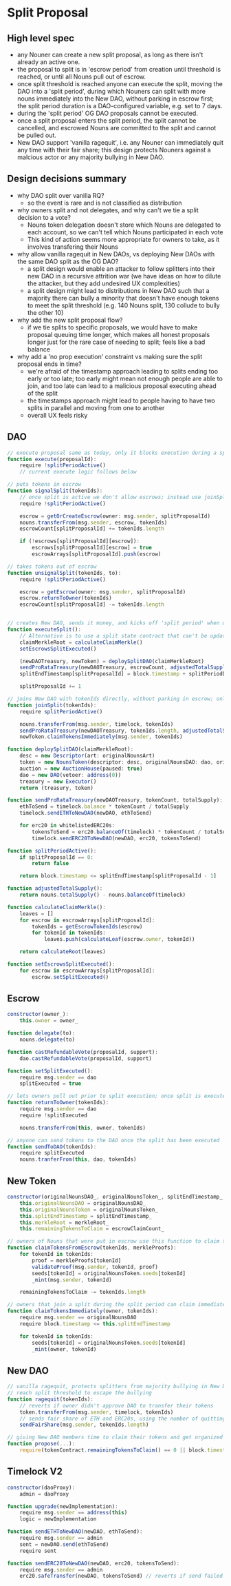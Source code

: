 # Split Proposal

## High level spec

- any Nouner can create a new split proposal, as long as there isn't already an active one.
- the proposal to split is in 'escrow period' from creation until threshold is reached, or until all Nouns pull out of escrow.
- once split threshold is reached anyone can execute the split, moving the DAO into a 'split period', during which Nouners can split with more nouns immediately into the New DAO, without parking in escrow first; the split period duration is a DAO-configured variable, e.g. set to 7 days.
- during the 'split period' OG DAO proposals cannot be executed.
- once a split proposal enters the split period, the split cannot be cancelled, and escrowed Nouns are committed to the split and cannot be pulled out.
- New DAO support 'vanilla ragequit', i.e. any Nouner can immediately quit any time with their fair share; this design protects Nouners against a malcious actor or any majority bullying in New DAO.

## Design decisions summary

- why DAO split over vanilla RQ?
  - so the event is rare and is not classified as distribution
- why owners split and not delegates, and why can't we tie a split decision to a vote?
  - Nouns token delegation doesn't store which Nouns are delegated to each account, so we can't tell which Nouns participated in each vote
  - This kind of action seems more appropriate for owners to take, as it involves transfering their Nouns
- why allow vanilla ragequit in New DAOs, vs deploying New DAOs with the same DAO split as the OG DAO?
  - a split design would enable an attacker to follow splitters into their new DAO in a recursive attrition war (we have ideas on how to dilute the attacker, but they add undesired UX complexities)
  - a split design might lead to distributions in New DAO such that a majority there can bully a minority that doesn't have enough tokens to meet the split threshold (e.g. 140 Nouns split, 130 collude to bully the other 10)
- why add the new split proposal flow?
  - if we tie splits to specific proposals, we would have to make proposal queuing time longer, which makes all honest proposals longer just for the rare case of needing to split; feels like a bad balance
- why add a 'no prop execution' constraint vs making sure the split proposal ends in time?
  - we're afraid of the timestamp approach leading to splits ending too early or too late; too early might mean not enough people are able to join, and too late can lead to a malicious proposal executing ahead of the split
  - the timestamps approach might lead to people having to have two splits in parallel and moving from one to another
  - overall UX feels risky

## DAO

```jsx
// execute proposal same as today, only it blocks execution during a split period
function execute(proposalId):
    require !splitPeriodActive()
    // current execute logic follows below

// puts tokens in escrow
function signalSplit(tokenIds):
    // once split is active we don't allow escrows; instead use joinSplit
    require !splitPeriodActive()

    escrow = getOrCreateEscrow(owner: msg.sender, splitProposalId)
    nouns.transferFrom(msg.sender, escrow, tokenIds)
    escrowCount[splitProposalId] += tokenIds.length

    if (!escrows[splitProposalId][escrow]):
        escrows[splitProposalId][escrow] = true
        escrowArrays[splitProposalId].push(escrow)

// takes tokens out of escrow
function unsignalSplit(tokenIds, to):
    require !splitPeriodActive()

    escrow = getEscrow(owner: msg.sender, splitProposalId)
    escrow.returnToOwner(tokenIds)
    escrowCount[splitProposalId] -= tokenIds.length


// creates New DAO, sends it money, and kicks off 'split period' when more Nouns can join
function executeSplit():
    // Alternative is to use a split state contract that can't be updated once split is executed
    claimMerkleRoot = calculateClaimMerkle()
    setEscrowsSplitExecuted()

    (newDAOTreasury, newToken) = deploySplitDAO(claimMerkleRoot)
    sendProRataTreasury(newDAOTreasury, escrowCount, adjustedTotalSupply())
    splitEndTimestamp[splitProposalId] = block.timestamp + splitPeriodDuration

    splitProposalId += 1

// joins New DAO with tokenIds directly, without parking in escrow; only works during the split period
function joinSplit(tokenIds):
    require splitPeriodActive()

    nouns.transferFrom(msg.sender, timelock, tokenIds)
    sendProRataTreasury(newDAOTreasury, tokenIds.length, adjustedTotalSupply())
    newToken.claimTokensImmediately(msg.sender, tokenIds)

function deploySplitDAO(claimMerkleRoot):
    desc = new Descriptor(art: originalNounsArt)
    token = new NounsToken(descriptor: desc, originalNounsDAO: dao, originalNounsToken: nouns, splitEndTimestamp[splitProposalId], claimMerkleRoot, escrowClaimCount: escrowCount[splitProposalId])
    auction = new AuctionHouse(paused: true)
    dao = new DAO(vetoer: address(0))
    treasury = new Executor()
	return (treasury, token)

function sendProRataTreasury(newDAOTreasury, tokenCount, totalSupply):
    ethToSend = timelock.balance * tokenCount / totalSupply
    timelock.sendETHToNewDAO(newDAO, ethToSend)

    for erc20 in whitelistedERC20s:
        tokensToSend = erc20.balanceOf(timelock) * tokenCount / totalSupply
        timelock.sendERC20ToNewDAO(newDAO, erc20, tokensToSend)

function splitPeriodActive():
    if splitProposalId == 0:
        return false

    return block.timestamp <= splitEndTimestamp[splitProposalId - 1]

function adjustedTotalSupply():
    return nouns.totalSupply() - nouns.balanceOf(timelock)

function calculateClaimMerkle():
    leaves = []
    for escrow in escrowArrays[splitProposalId]:
        tokenIds = getEscrowTokenIds(escrow)
        for tokenId in tokenIds:
            leaves.push(calculateLeaf(escrow.owner, tokenId))

    return calculateRoot(leaves)

function setEscrowsSplitExecuted():
    for escrow in escrowArrays[splitProposalId]:
        escrow.setSplitExecuted()
```

## Escrow

```jsx
constructor(owner_):
    this.owner = owner_

function delegate(to):
    nouns.delegate(to)

function castRefundableVote(proposalId, support):
    dao.castRefundableVote(proposalId, support)

function setSplitExecuted():
    require msg.sender == dao
    splitExecuted = true

// lets owners pull out prior to split execution; once split is executed lets the DAO take the nouns
function returnToOwner(tokenIds):
    require msg.sender == dao
    require !splitExecuted

    nouns.transferFrom(this, owner, tokenIds)

// anyone can send tokens to the DAO once the split has been executed
function sendToDAO(tokenIds):
    require splitExecuted
    nouns.tranferFrom(this, dao, tokenIds)
```

## New Token

```jsx
constructor(originalNounsDAO_, originalNounsToken_, splitEndTimestamp_, merkleRoot_, escrowClaimCount_):
    this.originalNounsDAO = originalNounsDAO_
    this.originalNounsToken = originalNounsToken_
    this.splitEndTimestamp = splitEndTimestamp_
    this.merkleRoot = merkleRoot_
    this.remainingTokensToClaim = escrowClaimCount_

// owners of Nouns that were put in escrow use this function to claim their New DAO tokens
function claimTokensFromEscrow(tokenIds, merkleProofs):
    for tokenId in tokenIds:
        proof = merkleProofs[tokenId]
        validateProof(msg.sender, tokenId, proof)
        seeds[tokenId] = originalNounsToken.seeds[tokenId]
        _mint(msg.sender, tokenId)

    remainingTokensToClaim -= tokenIds.length

// owners that join a split during the split period can claim immediately
function claimTokensImmediately(owner, tokenIds):
    require msg.sender == originalNounsDAO
    require block.timestamp <= this.splitEndTimestamp

    for tokenId in tokenIds:
        seeds[tokenId] = originalNounsToken.seeds[tokenId]
        _mint(owner, tokenId)
```

## New DAO

```jsx
// vanilla ragequit, protects splitters from majority bullying in New DAO where they might not be able to
// reach split threshold to escape the bullying
function ragequit(tokenIds):
    // reverts if owner didn't approve DAO to transfer their tokens
    token.transferFrom(msg.sender, timelock, tokenIds)
    // sends fair share of ETH and ERC20s, using the number of quitting tokens out of total supply
    sendFairShare(msg.sender, tokenIds.length)

// giving New DAO members time to claim their tokens and get organized before their governance begins
function propose(...):
    require(tokenContract.remainingTokensToClaim() == 0 || block.timestamp > daoCreated + 1 month)
```

## Timelock V2

```jsx
constructor(daoProxy):
    admin = daoProxy

function upgrade(newImplementation):
    require msg.sender == address(this)
    logic = newImplementation

function sendETHToNewDAO(newDAO, ethToSend):
    require msg.sender == admin
    sent = newDAO.send(ethToSend)
    require sent

function sendERC20ToNewDAO(newDAO, erc20, tokensToSend):
    require msg.sender == admin
    erc20.safeTransfer(newDAO, tokensToSend) // reverts if send failed
```
